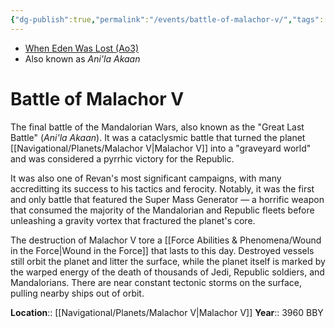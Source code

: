 ```yaml
---
{"dg-publish":true,"permalink":"/events/battle-of-malachor-v/","tags":["event","battle"]}
---
```


- [When Eden Was Lost (Ao3)](https://archiveofourown.org/works/19334440/chapters/45992584)
- Also known as *Ani'la Akaan*
# Battle of Malachor V
The final battle of the Mandalorian Wars, also known as the "Great Last Battle" (*Ani'la Akaan*). It was a cataclysmic battle that turned the planet [[Navigational/Planets/Malachor V\|Malachor V]] into a "graveyard world" and was considered a pyrrhic victory for the Republic.

It was also one of Revan's most significant campaigns, with many accreditting its success to his tactics and ferocity. Notably, it was the first and only battle that featured the Super Mass Generator — a horrific weapon that consumed the majority of the Mandalorian and Republic fleets before unleashing a gravity vortex that fractured the planet's core. 

The destruction of Malachor V tore a [[Force Abilities & Phenomena/Wound in the Force\|Wound in the Force]] that lasts to this day. Destroyed vessels still orbit the planet and litter the surface, while the planet itself is marked by the warped energy of the death of thousands of Jedi, Republic soldiers, and Mandalorians. There are near constant tectonic storms on the surface, pulling nearby ships out of orbit. 

**Location**::  [[Navigational/Planets/Malachor V\|Malachor V]]
**Year**::  3960 BBY